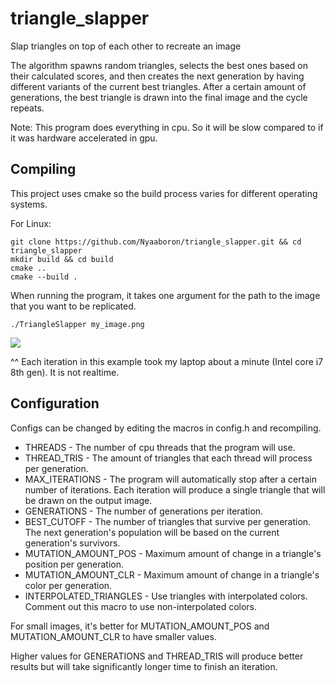 # triangle_slapper

Slap triangles on top of each other to recreate an image

The algorithm spawns random triangles, selects the best ones based on their calculated scores, and then creates the next generation by having different variants of the current best triangles. After a certain amount of generations, the best triangle is drawn into the final image and the cycle repeats.

Note: This program does everything in cpu. So it will be slow compared to if it was hardware accelerated in gpu.

## Compiling
This project uses cmake so the build process varies for different operating systems.

For Linux:
```
git clone https://github.com/Nyaaboron/triangle_slapper.git && cd triangle_slapper
mkdir build && cd build
cmake ..
cmake --build .
```

When running the program, it takes one argument for the path to the image that you want to be replicated.
```
./TriangleSlapper my_image.png
```

![](./preview.gif)

^^ Each iteration in this example took my laptop about a minute (Intel core i7 8th gen). It is not realtime.

## Configuration

Configs can be changed by editing the macros in config.h and recompiling.
* THREADS - The number of cpu threads that the program will use.
* THREAD_TRIS - The amount of triangles that each thread will process per generation.
* MAX_ITERATIONS - The program will automatically stop after a certain number of iterations. Each iteration will produce a single triangle that will be drawn on the output image.
* GENERATIONS - The number of generations per iteration.
* BEST_CUTOFF - The number of triangles that survive per generation. The next generation's population will be based on the current generation's survivors.
* MUTATION_AMOUNT_POS - Maximum amount of change in a triangle's position per generation.
* MUTATION_AMOUNT_CLR - Maximum amount of change in a triangle's color per generation.
* INTERPOLATED_TRIANGLES - Use triangles with interpolated colors. Comment out this macro to use non-interpolated colors.

For small images, it's better for MUTATION_AMOUNT_POS and MUTATION_AMOUNT_CLR to have smaller values.

Higher values for GENERATIONS and THREAD_TRIS will produce better results but will take significantly longer time to finish an iteration.

